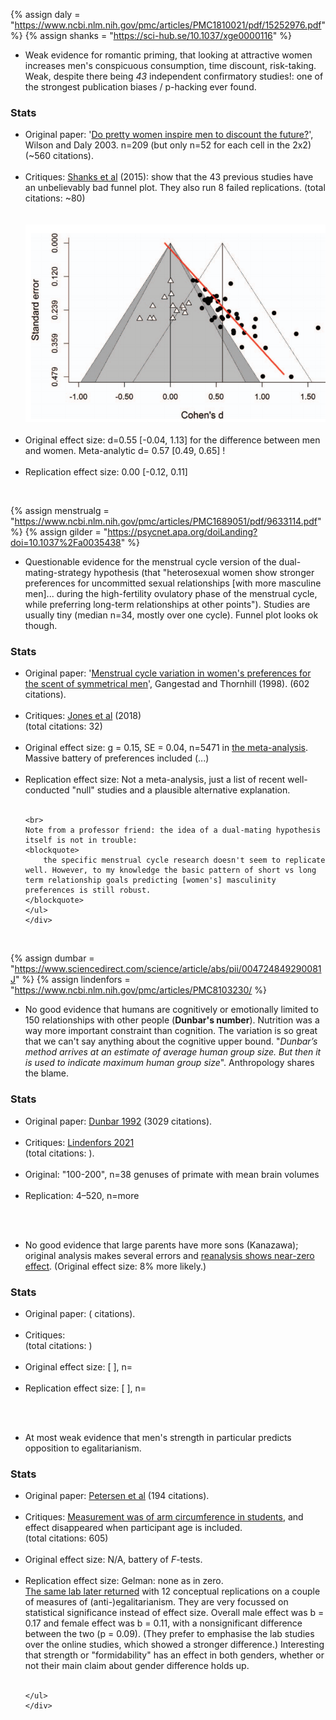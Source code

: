{%	assign daly = "https://www.ncbi.nlm.nih.gov/pmc/articles/PMC1810021/pdf/15252976.pdf"	%}
{%	assign shanks = "https://sci-hub.se/10.1037/xge0000116"		%}


* Weak evidence for <span class="b">romantic priming</span>, that looking at attractive women increases men's conspicuous consumption, time discount, risk-taking. Weak, despite there being _43_ independent confirmatory studies!: one of the strongest publication biases / p-hacking ever found.
<div class="accordion">
	<h3>Stats</h3>
	<div>
		<ul>
			<li><span class="b">Original paper</span>: '<a href="{{daly}}">Do pretty women inspire men to discount the future?</a>', Wilson and Daly 2003. n=209 (but only n=52 for each cell in the 2x2) <br>(&#126;560 citations).</li><br>
			<li><span class="b">Critiques</span>: <a href="{{shanks}}">Shanks et al</a> (2015): show that the 43 previous studies have an unbelievably bad funnel plot. They also run 8 failed replications.
			(total citations: &#126;80) </li><br><br>
			<img src="/img/shanks.png" />
			<br><br>
			<li><span class="b">Original effect size</span>: d=0.55 [-0.04, 1.13] for the difference between men and women. Meta-analytic d= 0.57 [0.49, 0.65] !</li><br>
			<li><span class="b">Replication effect size</span>: 0.00 [-0.12, 0.11]</li>
		</ul>
	</div>
</div><br>


{%	assign menstrualg = "https://www.ncbi.nlm.nih.gov/pmc/articles/PMC1689051/pdf/9633114.pdf"	%}
{%	assign gilder = "https://psycnet.apa.org/doiLanding?doi=10.1037%2Fa0035438"	%}


* Questionable evidence for the menstrual cycle version of the <span class="b">dual-mating-strategy hypothesis</span> (that "heterosexual women show stronger preferences for uncommitted sexual relationships [with more masculine men]... during the high-fertility ovulatory phase of the menstrual cycle, while preferring long-term relationships at other points"). Studies are usually tiny (median n=34, mostly over one cycle). Funnel plot looks ok though.
<div class="accordion">
	<h3>Stats</h3>
	<div>
		<ul>
	<li><span class="b">Original paper</span>: '<a href="{{menstrualg}}">Menstrual cycle variation in women's preferences for the scent of symmetrical men</a>', Gangestad and Thornhill (1998). (602 citations).</li><br>
	<li><span class="b">Critiques</span>: <a href="{{gla}}">Jones et al</a> (2018) <br>(total citations: 32)</li><br>
	<li><span class="b">Original effect size</span>: g = 0.15, SE = 0.04, n=5471 in <a href="{{gilder}}">the meta-analysis</a>. Massive battery of preferences included (...)</li><br>
	<li><span class="b">Replication effect size</span>: Not a meta-analysis, just a list of recent well-conducted "null" studies and a plausible alternative explanation.</li><br>

	<br>
	Note from a professor friend: the idea of a dual-mating hypothesis itself is not in trouble: 
	<blockquote>
		the specific menstrual cycle research doesn't seem to replicate well. However, to my knowledge the basic pattern of short vs long term relationship goals predicting [women's] masculinity preferences is still robust.
	</blockquote>
	</ul>
	</div>
</div><br>


{%	assign dumbar = "https://www.sciencedirect.com/science/article/abs/pii/004724849290081J"	%}
{%	assign lindenfors = "https://www.ncbi.nlm.nih.gov/pmc/articles/PMC8103230/	%}


* No good evidence that humans are cognitively or emotionally limited to 150 relationships with other people (<b>Dunbar's number</b>). Nutrition was a way more important constraint than cognition. The variation is so great that we can't say anything about the cognitive upper bound. "_Dunbar’s method arrives at an estimate of average human group size. But then it is used to indicate maximum human group size_". Anthropology shares the blame. 
<div class="accordion">
	<h3>Stats</h3>
	<div>
		<ul>
	<li><span class="b">Original paper</span>: <a href="{{dumbar}}">Dunbar 1992</a> (3029 citations).</li><br>
	<li><span class="b">Critiques</span>: <a href="{{lindenfors}}">Lindenfors 2021</a><br>(total citations: ). </li><br>
	<li><span class="b">Original</span>: "100-200", n=38 genuses of primate with mean brain volumes</li><br>
	<li><span class="b">Replication</span>: 4–520, n=more</li><br>
	</ul>
	</div>
</div><br>

* No good evidence that large parents have <span class="b">more sons</span> (Kanazawa); original analysis makes several errors and <a href="{{denny}}">reanalysis shows near-zero effect</a>. (Original effect size: 8% more likely.)
<div class="accordion">
	<h3>Stats</h3>
	<div>
		<ul>
	<li><span class="b">Original paper</span>: ( citations).</li><br>
	<li><span class="b">Critiques</span>: <br>(total citations: )</li><br>
	<li><span class="b">Original effect size</span>: [ ], n= </li><br>
	<li><span class="b">Replication effect size</span>: [ ], n=</li><br>
	</ul>
	</div>
</div><br>

* At most weak evidence that men's strength in particular predicts <span class="b">opposition to egalitarianism</span>. 
<div class="accordion">
	<h3>Stats</h3>
	<div>
		<ul>
	<li><span class="b">Original paper</span>: <a href="{{pet}}">Petersen et al</a> (194 citations).</li><br>
	<li><span class="b">Critiques</span>: <a href="{{arms}}">Measurement was of arm circumference in students</a>, and effect disappeared when participant age is included.<br>(total citations: 605)</li><br>
	<li><span class="b">Original effect size</span>: N/A, battery of <i>F</i>-tests. </li><br>
	<li><span class="b">Replication effect size</span>: Gelman: none as in zero.<br>
		<a href="{{pet2}}">The same lab later returned</a> with 12 conceptual replications on a couple of measures of (anti-)egalitarianism. They are very focussed on statistical significance instead of effect size. Overall male effect was b = 0.17 and female effect was b = 0.11, with a nonsignificant difference between the two (p = 0.09). (They prefer to emphasise the lab studies over the online studies, which showed a stronger difference.) Interesting that strength or "formidability" has an effect in both genders, whether or not their main claim about gender difference holds up.
	</li><br>

	</ul>
	</div>
</div><br>


<!-- * The Fluctuating Female Vote -->
<!-- "Women Are More Likely to Wear Red or Pink at Peak Fertility" -->

<br>










